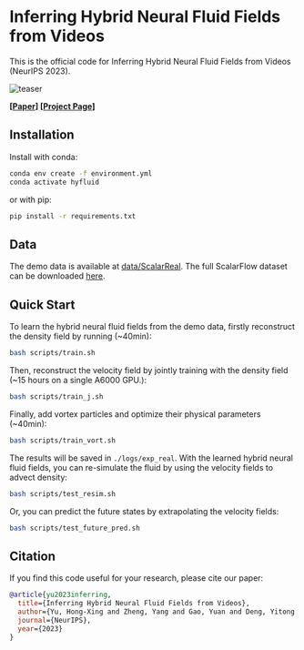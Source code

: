 # Inferring Hybrid Neural Fluid Fields from Videos

This is the official code for Inferring Hybrid Neural Fluid Fields from Videos (NeurIPS 2023).

![teaser](assets/demo.gif)

**[[Paper](https://arxiv.org/pdf/2312.06561.pdf)] [[Project Page](https://kovenyu.com/hyfluid/)]**

## Installation

Install with conda:

```bash
conda env create -f environment.yml
conda activate hyfluid
```

or with pip:

```bash
pip install -r requirements.txt
```

## Data

The demo data is available at [data/ScalarReal](data/ScalarReal).
The full ScalarFlow dataset can be downloaded [here](https://ge.in.tum.de/publications/2019-scalarflow-eckert/).

## Quick Start

To learn the hybrid neural fluid fields from the demo data, firstly reconstruct the density field by running (~40min):

```bash
bash scripts/train.sh
```

Then, reconstruct the velocity field by jointly training with the density field (~15 hours on a single A6000 GPU.):

```bash
bash scripts/train_j.sh
```

Finally, add vortex particles and optimize their physical parameters (~40min):

```bash
bash scripts/train_vort.sh
```

The results will be saved in `./logs/exp_real`. With the learned hybrid neural fluid fields, you can re-simulate the fluid by using the velocity fields to advect density:

```bash
bash scripts/test_resim.sh
```

Or, you can predict the future states by extrapolating the velocity fields:

```bash
bash scripts/test_future_pred.sh
```

## Citation

If you find this code useful for your research, please cite our paper:

```bibtex
@article{yu2023inferring,
  title={Inferring Hybrid Neural Fluid Fields from Videos},
  author={Yu, Hong-Xing and Zheng, Yang and Gao, Yuan and Deng, Yitong and Zhu, Bo and Wu, Jiajun},
  journal={NeurIPS},
  year={2023}
}
```
